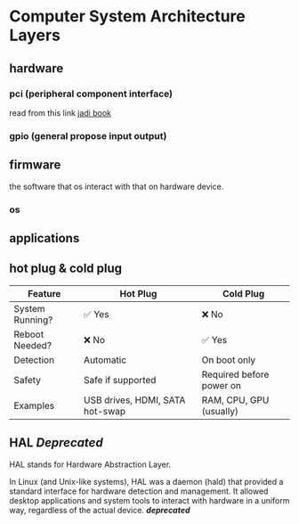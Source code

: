 # Computer System Architecture Layers

## hardware

### pci (peripheral component interface)

read from this link [jadi book](https://linux1st.com/1011-determine-and-configure-hardware-settings.html)

### gpio (general propose input output)

## firmware

the software that os interact with that on hardware device.  

### os

## applications

## hot plug & cold plug

| Feature         | Hot Plug                          | Cold Plug                      |
|-----------------|------------------------------------|---------------------------------|
| System Running? | ✅ Yes                             | ❌ No                           |
| Reboot Needed?  | ❌ No                              | ✅ Yes                          |
| Detection       | Automatic                         | On boot only                   |
| Safety          | Safe if supported                 | Required before power on       |
| Examples        | USB drives, HDMI, SATA hot-swap   | RAM, CPU, GPU (usually)        |

## HAL $Deprecated$

HAL stands for Hardware Abstraction Layer.

In Linux (and Unix-like systems), HAL was a daemon (hald) that provided a standard interface for hardware detection and management. It allowed desktop applications and system tools to interact with hardware in a uniform way, regardless of the actual device. ***deprecated‌***  

